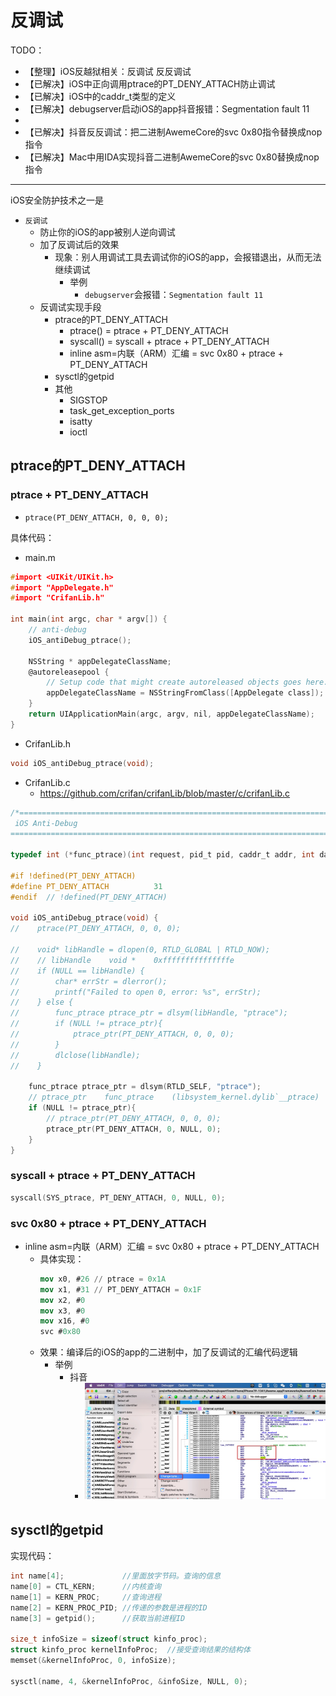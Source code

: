 # 反调试

TODO：

* 【整理】iOS反越狱相关：反调试 反反调试
* 【已解决】iOS中正向调用ptrace的PT_DENY_ATTACH防止调试
* 【已解决】iOS中的caddr_t类型的定义
* 【已解决】debugserver启动iOS的app抖音报错：Segmentation fault 11
* 
* 【已解决】抖音反反调试：把二进制AwemeCore的svc 0x80指令替换成nop指令
* 【已解决】Mac中用IDA实现抖音二进制AwemeCore的svc 0x80替换成nop指令

---

iOS安全防护技术之一是

* `反调试`
  * 防止你的iOS的app被别人逆向调试
  * 加了反调试后的效果
    * 现象：别人用调试工具去调试你的iOS的app，会报错退出，从而无法继续调试
      * 举例
        * `debugserver`会报错：`Segmentation fault 11`
  * 反调试实现手段
    * ptrace的PT_DENY_ATTACH
      * ptrace() = ptrace + PT_DENY_ATTACH
      * syscall() = syscall + ptrace + PT_DENY_ATTACH
      * inline asm=内联（ARM）汇编 = svc 0x80 + ptrace + PT_DENY_ATTACH
    * sysctl的getpid
    * 其他
      * SIGSTOP
      * task_get_exception_ports
      * isatty
      * ioctl

## ptrace的PT_DENY_ATTACH

### ptrace + PT_DENY_ATTACH

* `ptrace(PT_DENY_ATTACH, 0, 0, 0);`

具体代码：

* main.m

```c
#import <UIKit/UIKit.h>
#import "AppDelegate.h"
#import "CrifanLib.h"

int main(int argc, char * argv[]) {
    // anti-debug
    iOS_antiDebug_ptrace();

    NSString * appDelegateClassName;
    @autoreleasepool {
        // Setup code that might create autoreleased objects goes here.
        appDelegateClassName = NSStringFromClass([AppDelegate class]);
    }
    return UIApplicationMain(argc, argv, nil, appDelegateClassName);
}
```

* CrifanLib.h

```c
void iOS_antiDebug_ptrace(void);
```

* CrifanLib.c
  * https://github.com/crifan/crifanLib/blob/master/c/crifanLib.c

```c
/*==============================================================================
 iOS Anti-Debug
==============================================================================*/

typedef int (*func_ptrace)(int request, pid_t pid, caddr_t addr, int data);

#if !defined(PT_DENY_ATTACH)
#define PT_DENY_ATTACH          31
#endif  // !defined(PT_DENY_ATTACH)

void iOS_antiDebug_ptrace(void) {
//    ptrace(PT_DENY_ATTACH, 0, 0, 0);

//    void* libHandle = dlopen(0, RTLD_GLOBAL | RTLD_NOW);
//    // libHandle    void *    0xfffffffffffffffe
//    if (NULL == libHandle) {
//        char* errStr = dlerror();
//        printf("Failed to open 0, error: %s", errStr);
//    } else {
//        func_ptrace ptrace_ptr = dlsym(libHandle, "ptrace");
//        if (NULL != ptrace_ptr){
//            ptrace_ptr(PT_DENY_ATTACH, 0, 0, 0);
//        }
//        dlclose(libHandle);
//    }
    
    func_ptrace ptrace_ptr = dlsym(RTLD_SELF, "ptrace");
    // ptrace_ptr    func_ptrace    (libsystem_kernel.dylib`__ptrace)    0x000000018cee2df8
    if (NULL != ptrace_ptr){
        // ptrace_ptr(PT_DENY_ATTACH, 0, 0, 0);
        ptrace_ptr(PT_DENY_ATTACH, 0, NULL, 0);
    }
}
```

### syscall + ptrace + PT_DENY_ATTACH

```c
syscall(SYS_ptrace, PT_DENY_ATTACH, 0, NULL, 0);
```

### svc 0x80 + ptrace + PT_DENY_ATTACH

* inline asm=内联（ARM）汇编 = svc 0x80 + ptrace + PT_DENY_ATTACH
  * 具体实现：
    ```nasm
    mov x0, #26 // ptrace = 0x1A
    mov x1, #31 // PT_DENY_ATTACH = 0x1F
    mov x2, #0
    mov x3, #0
    mov x16, #0
    svc #0x80
    ```
  * 效果：编译后的iOS的app的二进制中，加了反调试的汇编代码逻辑
    * 举例
      * 抖音
        * ![anti_debug_aweme_svc_0x80](../assets/img/anti_debug_aweme_svc_0x80.jpg)

## sysctl的getpid

实现代码：

```c
int name[4];             //里面放字节码。查询的信息
name[0] = CTL_KERN;      //内核查询
name[1] = KERN_PROC;     //查询进程
name[2] = KERN_PROC_PID; //传递的参数是进程的ID
name[3] = getpid();      //获取当前进程ID

size_t infoSize = sizeof(struct kinfo_proc);
struct kinfo_proc kernelInfoProc;  //接受查询结果的结构体
memset(&kernelInfoProc, 0, infoSize);

sysctl(name, 4, &kernelInfoProc, &infoSize, NULL, 0);
```
